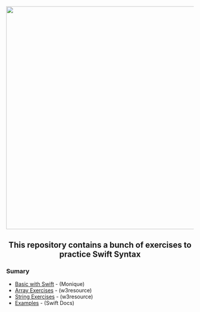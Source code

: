 <h1 align="center">
<img src="https://miro.medium.com/max/1838/1*4IWsNF0FGF9zhMuipgN5Tw.jpeg" width="600px">
</h1>

<h2 align="center">This repository contains a bunch of exercises to practice Swift Syntax</h2>

### Sumary

- [Basic with Swift](https://github.com/bernardojachegou/swift_exercises/tree/main/exercises/monique) - (Monique)
- [Array Exercises](https://github.com/bernardojachegou/swift_exercises/tree/main/exercises/w3resource/array) - (w3resource)
- [String Exercises](https://github.com/bernardojachegou/swift_exercises/tree/main/exercises/w3resource/strings) - (w3resource)
- [Examples](https://github.com/bernardojachegou/swift_exercises/tree/main/swift_docs) - (Swift Docs)
